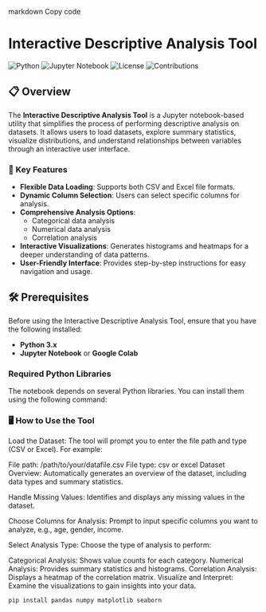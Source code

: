 markdown
Copy code
# Interactive Descriptive Analysis Tool

![Python](https://img.shields.io/badge/Python-3.x-blue?logo=python)
![Jupyter Notebook](https://img.shields.io/badge/Platform-Jupyter%20Notebook-orange?logo=jupyter)
![License](https://img.shields.io/badge/License-MIT-green)
![Contributions](https://img.shields.io/badge/Contributions-Welcome-brightgreen)

## 📋 Overview

The **Interactive Descriptive Analysis Tool** is a Jupyter notebook-based utility that simplifies the process of performing descriptive analysis on datasets. It allows users to load datasets, explore summary statistics, visualize distributions, and understand relationships between variables through an interactive user interface.

### 🚀 Key Features
- **Flexible Data Loading**: Supports both CSV and Excel file formats.
- **Dynamic Column Selection**: Users can select specific columns for analysis.
- **Comprehensive Analysis Options**:
  - Categorical data analysis
  - Numerical data analysis
  - Correlation analysis
- **Interactive Visualizations**: Generates histograms and heatmaps for a deeper understanding of data patterns.
- **User-Friendly Interface**: Provides step-by-step instructions for easy navigation and usage.

## 🛠️ Prerequisites

Before using the Interactive Descriptive Analysis Tool, ensure that you have the following installed:
- **Python 3.x**
- **Jupyter Notebook** or **Google Colab**

### Required Python Libraries
The notebook depends on several Python libraries. You can install them using the following command:

### 🖥️ How to Use the Tool
Load the Dataset: The tool will prompt you to enter the file path and type (CSV or Excel). For example:

File path: /path/to/your/datafile.csv
File type: csv or excel
Dataset Overview: Automatically generates an overview of the dataset, including data types and summary statistics.

Handle Missing Values: Identifies and displays any missing values in the dataset.

Choose Columns for Analysis: Prompt to input specific columns you want to analyze, e.g., age, gender, income.

Select Analysis Type: Choose the type of analysis to perform:

Categorical Analysis: Shows value counts for each category.
Numerical Analysis: Provides summary statistics and histograms.
Correlation Analysis: Displays a heatmap of the correlation matrix.
Visualize and Interpret: Examine the visualizations to gain insights into your data.


```bash
pip install pandas numpy matplotlib seaborn

